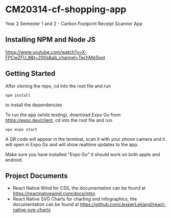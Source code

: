 # CM20314-cf-shopping-app
Year 2 Semester 1 and 2 - Carbon Footprint Receipt Scanner App

## Installing NPM and Node JS
https://www.youtube.com/watch?v=X-FPCwZFU_8&t=200s&ab_channel=TechMeSpot 

## Getting Started
After cloning the repo, cd into the root file and run
```
npm install
```
to install the dependencies

To run the app (while testing), download Expo Go from https://expo.dev/client, cd into the root file and run
```
npx expo start
```
A QR code will appear in the terminal, scan it with your phone camera and it will open in Expo Go and will show realtime updates to the app.

Make sure you have installed "Expo Go" it should work on both apple and android.



## Project Documents
- React Native Wind for CSS, the documentation can be found at https://reactnativewind.com/docs/intro
- React Native SVG Charts for charting and infographics, the documentation can be found at https://github.com/JesperLekland/react-native-svg-charts
